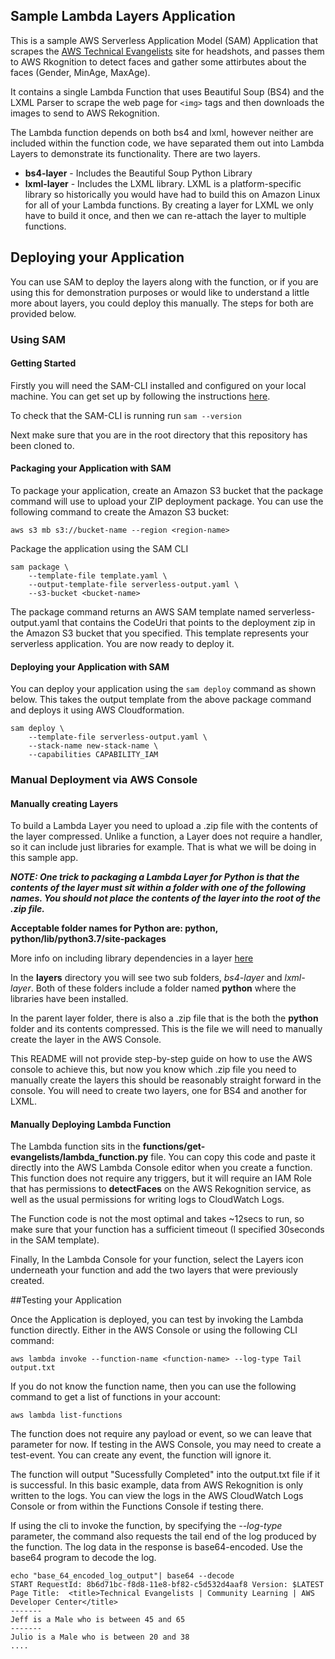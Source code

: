 ## Sample Lambda Layers Application

This is a sample AWS Serverless Application Model (SAM) Application that scrapes the [AWS Technical Evangelists](https://aws.amazon.com/developer/community/evangelists/) site for headshots, and passes them to AWS Rkognition to detect faces and gather some attirbutes about the faces (Gender, MinAge, MaxAge).

It contains a single Lambda Function that uses Beautiful Soup (BS4) and the LXML Parser to scrape the web page for `<img>` tags and then downloads the images to send to AWS Rekognition. 

The Lambda function depends on both bs4 and lxml, however neither are included within the function code, we have separated them out into Lambda Layers to demonstrate its functionality. There are two layers.

- **bs4-layer** - Includes the Beautiful Soup Python Library
- **lxml-layer** - Includes the LXML library. LXML is a platform-specific library so historically you would have had to build this on Amazon Linux for all of your Lambda functions. By creating a layer for LXML we only have to build it once, and then we can re-attach the layer to multiple functions.

## Deploying your Application

You can use SAM to deploy the layers along with the function, or if you are using this for demonstration purposes or would like to understand a little more about layers, you could deploy this manually. The steps for both are provided below.

### Using SAM

#### Getting Started

Firstly you will need the SAM-CLI installed and configured on your local machine. You can get set up by following the instructions [here](https://docs.aws.amazon.com/serverless-application-model/latest/developerguide/serverless-sam-cli-install.html).

To check that the SAM-CLI is running run
`sam --version`

Next make sure that you are in the root directory that this repository has been cloned to.

#### Packaging your Application with SAM

To package your application, create an Amazon S3 bucket that the package command will use to upload your ZIP deployment package. You can use the following command to create the Amazon S3 bucket:

`aws s3 mb s3://bucket-name --region <region-name>`

Package the application using the SAM CLI

    sam package \
    	--template-file template.yaml \
    	--output-template-file serverless-output.yaml \
    	--s3-bucket <bucket-name>

The package command returns an AWS SAM template named serverless-output.yaml that contains the CodeUri that points to the deployment zip in the Amazon S3 bucket that you specified. This template represents your serverless application. You are now ready to deploy it.

#### Deploying your Application with SAM

You can deploy your application using the `sam deploy` command as shown below. This takes the output template from the above package command and deploys it using AWS Cloudformation.

    sam deploy \
        --template-file serverless-output.yaml \
        --stack-name new-stack-name \
        --capabilities CAPABILITY_IAM


### Manual Deployment via AWS Console

#### Manually creating Layers
To build a Lambda Layer you need to upload a .zip file with the contents of the layer compressed. Unlike a function, a Layer does not require a handler, so it can include just libraries for example. That is what we will be doing in this sample app.

***NOTE: One trick to packaging a Lambda Layer for Python is that the contents of the layer must sit within a folder with one of the following names. You should not place the contents of the layer into the root of the .zip file.***

**Acceptable folder names for Python are: python, python/lib/python3.7/site-packages**

More info on including library dependencies in a layer [here](https://docs.aws.amazon.com/lambda/latest/dg/configuration-layers.html#configuration-layers-path)

In the **layers** directory you will see two sub folders, *bs4-layer* and *lxml-layer*. Both of these folders include a folder named **python** where the libraries have been installed.

In the parent layer folder, there is also a .zip file that is the both the **python** folder and its contents compressed. This is the file we will need to manually create the layer in the AWS Console.

This README will not provide step-by-step guide on how to use the AWS console to achieve this, but now you know which .zip file you need to manually create the layers this should be reasonably straight forward in the console. You will need to create two layers, one for BS4 and another for LXML.

#### Manually Deploying Lambda Function

The Lambda function sits in the **functions/get-evangelists/lambda_function.py** file. You can copy this code and paste it directly into the AWS Lambda Console editor when you create a function. This function does not require any triggers, but it will require an IAM Role that has permissions to **detectFaces** on the AWS Rekognition service, as well as the usual permissions for writing logs to CloudWatch Logs.

The Function code is not the most optimal and takes ~12secs to run, so make sure that your function has a sufficient timeout (I specified 30seconds in the SAM template).

Finally, In the Lambda Console for your function, select the Layers icon underneath your function and add the two layers that were previously created.

##Testing your Application

Once the Application is deployed, you can test by invoking the Lambda function directly. Either in the AWS Console or using the following CLI command:

`aws lambda invoke --function-name <function-name> --log-type Tail output.txt`

If you do not know the function name, then you can use the following command to get a list of functions in your account:

`aws lambda list-functions`

The function does not require any payload or event, so we can leave that parameter for now. If testing in the AWS Console, you may need to create a test-event. You can create any event, the function will ignore it.

The function will output "Sucessfully Completed" into the output.txt file if it is successful. In this basic example, data from AWS Rekognition is only written to the logs. You can view the logs in the AWS CloudWatch Logs Console or from within the Functions Console if testing there.

If using the cli to invoke the function, by specifying the *--log-type* parameter, the command also requests the tail end of the log produced by the function. The log data in the response is base64-encoded. Use the base64 program to decode the log.

    echo "base_64_encoded_log_output"| base64 --decode
    START RequestId: 8b6d71bc-f8d8-11e8-bf82-c5d532d4aaf8 Version: $LATEST
    Page Title:  <title>Technical Evangelists | Community Learning | AWS Developer Center</title>
    -------
    Jeff is a Male who is between 45 and 65
    -------
    Julio is a Male who is between 20 and 38
    ....



